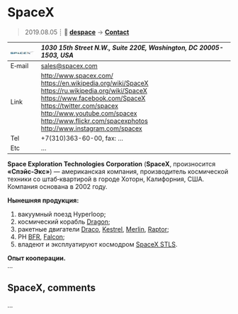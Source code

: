 # SpaceX
> 2019.08.05 ┊ **🚀 [despace](index.md)** → **[Contact](contact.md)**

|[![](f/contact/s/spacex_logo1_thumb.jpg)](f/contact/s/spacex_logo1.png)|*1030 15th Street N.W., Suite 220E, Washington, DC 20005-1503, USA*|
|:--|:--|
|E‑mail| <sales@spacex.com> |
|Link| <http://www.spacex.com/><br> <https://en.wikipedia.org/wiki/SpaceX><br> <https://ru.wikipedia.org/wiki/SpaceX><br> <https://www.facebook.com/SpaceX><br> <https://twitter.com/spacex><br> <http://www.youtube.com/spacex><br> <http://www.flickr.com/spacexphotos><br> <http://www.instagram.com/spacex> |
|Tel| +7(310)363-60-00, fax: … |
|Etc| … |

**Space Exploration Technologies Corporation** (**SpaceX**, произносится **«Спэйс‑Экс»**) — американская компания, производитель космической техники со штаб‑квартирой в городе Хоторн, Калифорния, США. Компания основана в 2002 году.

**Нынешняя продукция:**

   1. вакуумный поезд Hyperloop;
   1. космический корабль [Dragon](dragon.md);
   1. ракетные двигатели [Draco](draco.md), [Kestrel](kestrel.md), [Merlin](merlin.md), [Raptor](raptor.md);
   1. РН [BFR](bfr.md), [Falcon](falcon.md);
   1. владеют и эксплуатируют космодром [SpaceX STLS](spacex_stls.md).

**Опыт кооперации.**  
…


<p style="page-break-after:always"> </p>

## SpaceX, comments

…
